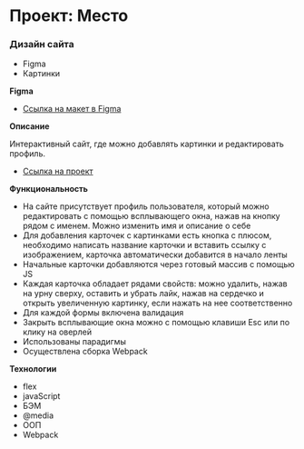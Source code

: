 # Проект: Место

### Дизайн сайта

* Figma
* Картинки

**Figma**

* [Ссылка на макет в Figma](https://www.figma.com/file/2cn9N9jSkmxD84oJik7xL7/JavaScript.-Sprint-4?node-id=0%3A1)

**Описание**

Интерактивный сайт, где можно добавлять картинки и редактировать профиль.
* [Ссылка на проект](https://liza-zhukova.github.io/mesto/)


**Функциональность**
* На сайте присутствует профиль пользователя, который можно редактировать с помощью всплывающего окна, нажав на кнопку рядом с именем. Можно изменить имя и описание о себе
* Для добавления карточек с картинками есть кнопка с плюсом, необходимо написать название карточки и вставить ссылку с изображением, карточка автоматически добавится в начало ленты
* Начальные карточки добавляются через готовый массив с помощью JS
* Каждая карточка обладает рядами свойств: можно удалить, нажав на урну сверху, оставить и убрать лайк, нажав на сердечко и открыть увеличенную картинку, если нажать на нее соответственно
* Для каждой формы включена валидация
* Закрыть всплывающие окна можно с помощью клавиши Esc или по клику на оверлей
* Использованы парадигмы 
* Осуществлена сборка Webpack


**Технологии**
* flex
* javaScript
* БЭМ
* @media
* ООП
* Webpack
